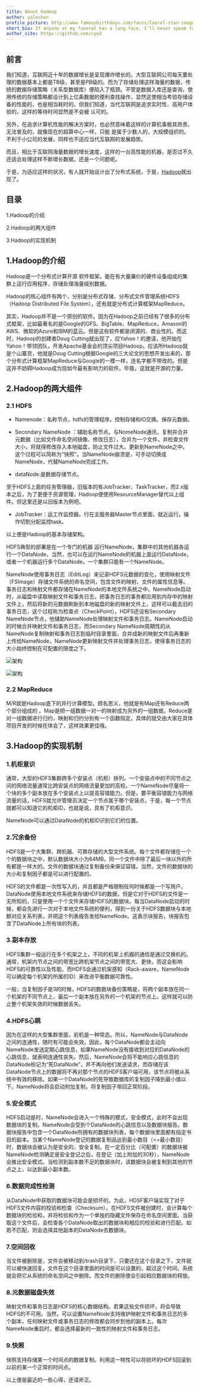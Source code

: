 ```yaml
---
title: About Hadoop
author: yalechen
profile_picture: http://www.famousbirthdays.com/faces/laurel-stan-image.jpg
short_bio: If anyone at my funeral has a long face, I'll never speak to him again.
author_site: https://github.com/cyw3
---
```


## 前言

我们知道，互联网近十年的数据增长是呈现爆炸增长的。大型互联网公司每天要处理的数据基本上都是TB级，甚至是PB级的。而为了存储处理这样海量的数据，传统的数据存储策略（关系型数据库）便陷入了瓶颈。不管是数据入库还是查询，使用传统的存储策略都设计到上亿条数据的便利查找操作，显然这使相当考验存储设备的性能的，也是相当耗时的。但我们知道，当代互联网是追求实时性、高用户体验的，这样的等待时间显然是不会被 认可的。

另外，在追求计算机性能的解决方案时，也必然意味着这样的计算机事极其昂贵、无法普及的，就像现在的超算中心一样，只能 是属于少数人的，大规模组织的。不利于小公司的发展，同样也不适应当代互联网的发展趋势。

而且，相比于互联网海量数据的增长速度，这样的一台高性能的机器，是否过不久还适合处理这样不断增长数据，还是一个问题呢。

于是，为适应这样的状况，有人就开始设计出了分布式系统，于是，[Hadoop](https://hadoop.apache.org/)就出现了。

## 目录

1.Hadoop的介绍

2.Hadoop的两大组件

3.Hadoop的实现机制

## 1.Hadoop的介绍

Hadoop是一个分布式计算开源 软件框架。能在有大量廉价的硬件设备组成的集群上运行应用程序，存储处理海量级别数据。

Hadoop的核心组件有两个，分别是分布式存储、分布式文件管理系统HDFS（Hadoop Distributed File System），还有就是分布式计算框架MapReduce。

其实，Hadoop并不是一个原创的软件。因为在Hadoop之前已经有了很多的分布式框架，比如最著名的是Google的GFS、BigTable、MapReduce，Amason的 AWS、微软的Azure和IBM的蓝云。但是这些软件都是闭源的、商业性的。而这时，Hadoop的创建者Doug Cutting就出现了，应Yahoo！的邀请，他开始在Yahoo！带领团队，开发Apache基金会的顶尖项目Hadoop。应该所Hadoop就是个山寨货，他就是Doug Cutting根据Google的三大论文的思想开发出来的，那个分布式计算框架MapReduce与Google的一模一样，连名字都不带改的。但是这并不妨碍Hadoop成为现如今最有影响力的软件。毕竟，这就是开源的力量。

## 2.Hadoop的两大组件

### 2.1 HDFS

- Namenode：名称节点，hdfs的管理程序。控制存储和IO交换。保存元数据。

- Secondary NameNode ：辅助名称节点。与NomeNode通讯，复制并合并元数据（比如文件命名空间镜像、修改日志），合并为一个文件，并检查文件大小，将就得修改存入本地磁盘，防止文件过大。更新到NameNode之中。这个过程可以简称为“快照”。当NameNode崩溃是，可手动切换成NameNode，代替NameNode完成工作。

- dataNode:是数据存储节点。

至于HDFS上面的任务管理器，旧版本的有JobTracker、TaskTracker，而2.x版本之后，为了更便于资源管理，Hadoop便使用ResourceManager替代以上组件。但这里还是以旧版本为例吧。

- JobTracker：运工作监控器。行在主服务器Master节点里面，就近运行。操作切割分配监控task。

以上便是Hadoop的基本存储架构。

HDFS典型的部署是在一个专门的机器 运行NameNode，集群中的其他机器各运行一个DataNode，当然，也可以在运行NameNode的机器上面运行DataNode，或者一个机器运行多个DataNode。一个集群只能有一个NameNode。

NameNode使用事务日志（EditLog）来记录HDFS元数据的变化，使用映射文件（FSImage）存储文件系统的命名空间，包含文件的映射、文件的属性信息等。事务日志和映射文件都存储在NameNode的本地文件系统之中。NameNode启动时，从磁盘中读取映射文件和事务日志，把事务日志的事务都应用到内存中的映射文件上，然后将新的元数据刷新到本地磁盘的新的映射文件上，这样可以截去旧的事务日志，这个过程称为检查点（CheckPoint）。HDFS还设有Secondary NameNode节点，他辅助NameNode处理映射文件和事务日志。NameNode启动的时候合并映射文件和事务日志，而Secondary NameNode周期性的从NameNode复制映射和事务日志到临时目录里面，合并成新的映射文件后再重新上传给NameNode，NameNode更新映射文件并处理事务日志，使得事务日志的大小始终控制在可配置的限度之下。

![架构](http://www.zhitongbat.com/ueditor/php/upload/image/20151022/1445446325611344.jpg)

![架构](http://www.zhitongbat.com/ueditor/php/upload/image/20151022/1445446347468505.jpg)

### 2.2 MapReduce

M/R就是Hadoop底下的并行计算模型。顾名思义，他就是有Map还有Reduce两个部分组成的 。Map是把一组数据一对一的映射成为另外的一组数据，Reduce是对一组数据进行归约，映射和归约分别有一个函数指定。具体的就交由大家在具体项目开发的时候在体会了，这样效果更佳哦。

## 3.Hadoop的实现机制

### 1.机柜意识

通常，大型的HDFS集群跨多个安装点（机柜）排列。一个安装点中的不同节点之间的网络流量通常比跨安装点的网络流量更加的高校。一个NameNode尽量将一个块的多个副本放在多个安装点上以提高容错能力。但是，要平衡容错能力与网络流量的话，HDFS就允许管理员决定一个节点属于哪个安装点，于是，每一个节点就都可以知道它的机柜ID，也就是说，具有了机柜意识。

NameNode可以通过DataNode的机柜ID识别它们的位置。

### 2.冗余备份

HDFS是一个大集群、跨机器、可靠存储的大型文件系统。每个文件都存储在一个个的数据块之中，默认数据块大小为64MB。同一个文件中除了最后一块以外的所有都是一样大的。文件的数据块通过复制备份来保证容错。当然，文件的数据块的大小和复制因子都是可以进行配置的。

HDFS的文件都是一次性写入的，并且都是严格限制任何时候都是一个写用户。DataNode使用本地文件系统来存储HDFS的数据，但是它对于HDFS的文件是一无所知的，只是使用一个个文件来存储HDFS的数据块。每当DataNode启动的时候，都会先进行一次对于本地文件系统的便利，得到一份关于HDFS数据块与本地额对应关系列表，并把这个列表报告发给NameNode。这表示块报告，块报告包含了DataNode上所有块的列表。

### 3.副本存放

HDFS集群一般运行在多个机架之上，不同的机架上机器的通信是通过交换机的。通常，机架内节点之间的带宽比跨机架节点之间的带宽大、更快，而这会影响HDFS的可靠性以及性能。而HDFS会通过机架感知（Rack-aware，NameNode可以确定每个机架的所属的ID）来改进平衡数据可靠性。

一般，当复制因子是3的时候，HDFS的数据块备份策略是，将两个副本放在同一个机架的不同节点上，最后一个副本放在另外的一个机架的节点上。这样就可以防止整个机架失效的时候数据丢失。

### 4.HDFS心跳

因为在这样的大型集群里面，宕机是一种常态。所以，NameNode与DataNode之间的连通性，随时有可能会失效。因此，每个DataNode都会主动向NameNode发送定期心跳信息，如果NameNode没有接收到对应的DataNode的心跳信息，就表明连通性丧失。然后，NameNode会将不能响应心跳信息的DataNode标记为“死DataNode”，并不再向他们发送请求，而存储在该DataNode节点上的数据将不再对那个节点的HDFS客户端可用，该节点将被从系统中有效的移除。如果一个DataNode的死导致数据库的复制因子降到最小值以下，NameNode将会启动附加复制，将复制因子带回正常阶段。

### 5.安全模式

HDFS启动是时，NameNode会进入一个特殊的模式，安全模式，此时不会出现数据块的复制。NameNode会受到个DataNode的心跳信息以及数据块报告。数据块报告中包含一个DataNode所拥有的数据块列表，每个数据块里面都有指定书目的副本。当某个NameNode登记的数据复制品达到最小数目（<=最小数目）时，数据块会被认为是安全的，安全复制。在一定百分比（可配置）的数据块被NameNode检测确定是安全登记之后，在登记（加上附加的30秒），NameNode会推出安全模式。当检测到副本数不足的数据块时，该数据块会被复制到其他的节点之上，以达到最小副本数。

### 6.数据完成性检测

从DataNode中获取的数据块可能会是损坏的。为此，HDSF客户端实现了对于HDFS文件内容的校验和检查（Checksum）。在HDFS文件被创建时，会计算每个数据块的检验和，并将检验和作为一个单独的隐藏文件保存在命名空间里面。当获取这个文件后，会检查各个DataNode取出的数据块和相应的校验和进行匹配。如若不匹配，则会选择其他副本的DataNode去数据块。

### 7.空间回收

当文件被删除是，文件会被移动到/trash目录下，只要还在这个目录之下，文件就可以被快速回复。文件在这个目录里面的时间是可以设置的，超过这个时间，系统就会把它从系统的命名空间之中删除。而文件的删除便会引起相应数据块的释放。

### 8.元数据磁盘失效

映射文件和事务日志是HDFS的核心数据结构。若果这些文件损坏，将会导致HDFS的不可用。当然，可以设置NameNode支持维护映射文件和事务日志的多个副本，任何映射文件或事务日志的修改都会同步到他的副本上。每次NameNode重启时，都会选择最新的一致性的映射文件和事务日志。

### 9.快照

快照支持存储某一个时间点的数据复制。利用这一特性可以将损坏的HDFS回滚到以前的某一个正常的时间点。


以上便是最近的一些心得，还请斧正。


